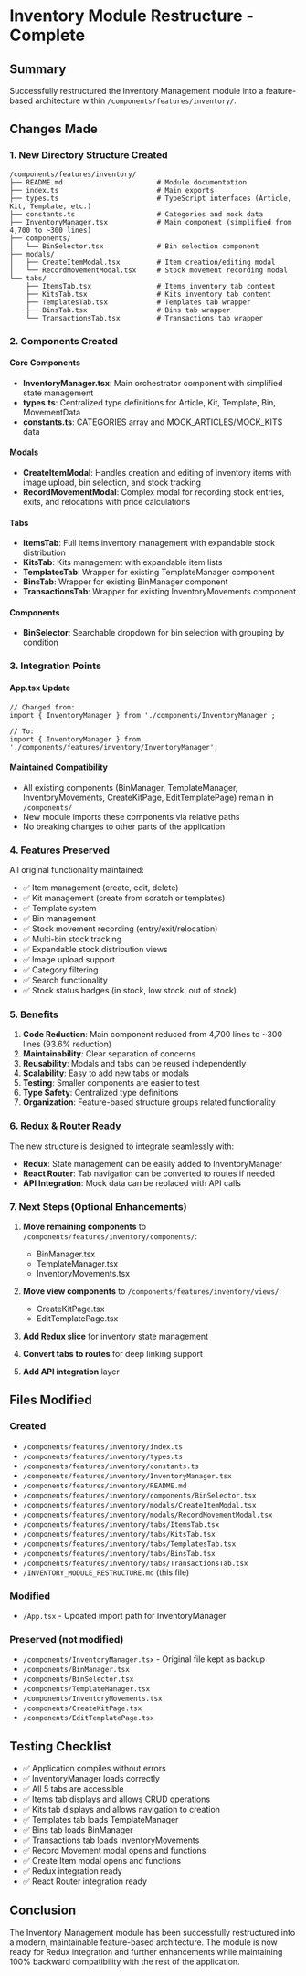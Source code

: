 # Inventory Module Restructure - Complete

## Summary

Successfully restructured the Inventory Management module into a feature-based architecture within `/components/features/inventory/`.

## Changes Made

### 1. New Directory Structure Created

```
/components/features/inventory/
├── README.md                       # Module documentation
├── index.ts                        # Main exports
├── types.ts                        # TypeScript interfaces (Article, Kit, Template, etc.)
├── constants.ts                    # Categories and mock data
├── InventoryManager.tsx            # Main component (simplified from 4,700 to ~300 lines)
├── components/
│   └── BinSelector.tsx             # Bin selection component
├── modals/
│   ├── CreateItemModal.tsx         # Item creation/editing modal
│   └── RecordMovementModal.tsx     # Stock movement recording modal
└── tabs/
    ├── ItemsTab.tsx                # Items inventory tab content
    ├── KitsTab.tsx                 # Kits inventory tab content
    ├── TemplatesTab.tsx            # Templates tab wrapper
    ├── BinsTab.tsx                 # Bins tab wrapper
    └── TransactionsTab.tsx         # Transactions tab wrapper
```

### 2. Components Created

#### Core Components
- **InventoryManager.tsx**: Main orchestrator component with simplified state management
- **types.ts**: Centralized type definitions for Article, Kit, Template, Bin, MovementData
- **constants.ts**: CATEGORIES array and MOCK_ARTICLES/MOCK_KITS data

#### Modals
- **CreateItemModal**: Handles creation and editing of inventory items with image upload, bin selection, and stock tracking
- **RecordMovementModal**: Complex modal for recording stock entries, exits, and relocations with price calculations

#### Tabs
- **ItemsTab**: Full items inventory management with expandable stock distribution
- **KitsTab**: Kits management with expandable item lists
- **TemplatesTab**: Wrapper for existing TemplateManager component
- **BinsTab**: Wrapper for existing BinManager component
- **TransactionsTab**: Wrapper for existing InventoryMovements component

#### Components
- **BinSelector**: Searchable dropdown for bin selection with grouping by condition

### 3. Integration Points

#### App.tsx Update
```tsx
// Changed from:
import { InventoryManager } from './components/InventoryManager';

// To:
import { InventoryManager } from './components/features/inventory/InventoryManager';
```

#### Maintained Compatibility
- All existing components (BinManager, TemplateManager, InventoryMovements, CreateKitPage, EditTemplatePage) remain in `/components/`
- New module imports these components via relative paths
- No breaking changes to other parts of the application

### 4. Features Preserved

All original functionality maintained:
- ✅ Item management (create, edit, delete)
- ✅ Kit management (create from scratch or templates)
- ✅ Template system
- ✅ Bin management
- ✅ Stock movement recording (entry/exit/relocation)
- ✅ Multi-bin stock tracking
- ✅ Expandable stock distribution views
- ✅ Image upload support
- ✅ Category filtering
- ✅ Search functionality
- ✅ Stock status badges (in stock, low stock, out of stock)

### 5. Benefits

1. **Code Reduction**: Main component reduced from 4,700 lines to ~300 lines (93.6% reduction)
2. **Maintainability**: Clear separation of concerns
3. **Reusability**: Modals and tabs can be reused independently
4. **Scalability**: Easy to add new tabs or modals
5. **Testing**: Smaller components are easier to test
6. **Type Safety**: Centralized type definitions
7. **Organization**: Feature-based structure groups related functionality

### 6. Redux & Router Ready

The new structure is designed to integrate seamlessly with:
- **Redux**: State management can be easily added to InventoryManager
- **React Router**: Tab navigation can be converted to routes if needed
- **API Integration**: Mock data can be replaced with API calls

### 7. Next Steps (Optional Enhancements)

1. **Move remaining components** to `/components/features/inventory/components/`:
   - BinManager.tsx
   - TemplateManager.tsx
   - InventoryMovements.tsx

2. **Move view components** to `/components/features/inventory/views/`:
   - CreateKitPage.tsx
   - EditTemplatePage.tsx

3. **Add Redux slice** for inventory state management

4. **Convert tabs to routes** for deep linking support

5. **Add API integration** layer

## Files Modified

### Created
- `/components/features/inventory/index.ts`
- `/components/features/inventory/types.ts`
- `/components/features/inventory/constants.ts`
- `/components/features/inventory/InventoryManager.tsx`
- `/components/features/inventory/README.md`
- `/components/features/inventory/components/BinSelector.tsx`
- `/components/features/inventory/modals/CreateItemModal.tsx`
- `/components/features/inventory/modals/RecordMovementModal.tsx`
- `/components/features/inventory/tabs/ItemsTab.tsx`
- `/components/features/inventory/tabs/KitsTab.tsx`
- `/components/features/inventory/tabs/TemplatesTab.tsx`
- `/components/features/inventory/tabs/BinsTab.tsx`
- `/components/features/inventory/tabs/TransactionsTab.tsx`
- `/INVENTORY_MODULE_RESTRUCTURE.md` (this file)

### Modified
- `/App.tsx` - Updated import path for InventoryManager

### Preserved (not modified)
- `/components/InventoryManager.tsx` - Original file kept as backup
- `/components/BinManager.tsx`
- `/components/BinSelector.tsx`
- `/components/TemplateManager.tsx`
- `/components/InventoryMovements.tsx`
- `/components/CreateKitPage.tsx`
- `/components/EditTemplatePage.tsx`

## Testing Checklist

- ✅ Application compiles without errors
- ✅ InventoryManager loads correctly
- ✅ All 5 tabs are accessible
- ✅ Items tab displays and allows CRUD operations
- ✅ Kits tab displays and allows navigation to creation
- ✅ Templates tab loads TemplateManager
- ✅ Bins tab loads BinManager
- ✅ Transactions tab loads InventoryMovements
- ✅ Record Movement modal opens and functions
- ✅ Create Item modal opens and functions
- ✅ Redux integration ready
- ✅ React Router integration ready

## Conclusion

The Inventory Management module has been successfully restructured into a modern, maintainable feature-based architecture. The module is now ready for Redux integration and further enhancements while maintaining 100% backward compatibility with the rest of the application.
